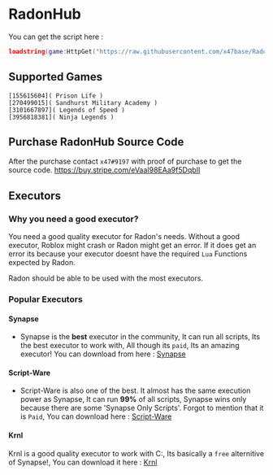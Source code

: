 # RadonHub
You can get the script here : 
```LUA
loadstring(game:HttpGet("https://raw.githubusercontent.com/x47base/RadonHub/main/RadonHub.lua", true))()
```

## Supported Games
```MD
[155615604]( Prison Life )
[270499015]( Sandhurst Military Academy )
[3101667897]( Legends of Speed )
[3956818381]( Ninja Legends )
```

## Purchase RadonHub Source Code
After the purchase contact `x47#9197` with proof of purchase to get the source code.
https://buy.stripe.com/eVaaI98EAa9f5DqbII

## Executors
### Why you need a good executor?
You need a good quality executor for Radon's needs. Without a good executor, Roblox might crash or Radon might get an error. If it does get an error its because your executor doesnt have the required `Lua` Functions expected by Radon.

Radon should be able to be used with the most executors.

### Popular Executors
#### **Synapse**
- Synapse is the **best** executor in the community, It can run all scripts, Its the best executor to work with, All though its `paid`, Its an amazing executor! You can download from here : [Synapse](https://x.synapse.to/)

#### **Script-Ware**
- Script-Ware is also one of the best. It almost has the same execution power as Synapse, It can run **99%** of all scripts, Synapse wins only because there are some 'Synapse Only Scripts'. Forgot to mention that it is `Paid`, You can download here : [Script-Ware](https://Script-Ware.com)

#### **Krnl**
Krnl is a good quality executor to work with C:, Its basically a `free` alternitive of Synapse!, You can download it here : [Krnl](https://krnl.place)
